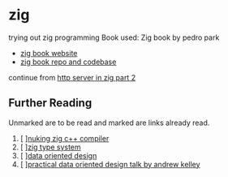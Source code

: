 # zig
trying out zig programming
Book used: Zig book by pedro park
 - [zig book website](https://pedropark99.github.io/zig-book/Chapters/04-http-server.html)
- [zig book repo and codebase](https://github.com/pedropark99/zig-book/)

continue from [http server in zig part 2](https://pedropark99.github.io/zig-book/Chapters/04-http-server.html#implementing-the-server---part-2)

## Further Reading
Unmarked are to be read and marked are links already read.
1. [ ][nuking zig c++ compiler](https://ziglang.org/news/goodbye-cpp/)
2. [ ][zig type system](https://nathancraddock.com/blog/consistency-in-zigs-type-system/)
3. [ ][data oriented design](https://www.markhansen.co.nz/book-data-oriented-design/)
4. [ ][practical data oriented design talk by andrew kelley](https://www.youtube.com/watch?v=IroPQ150F6c)
